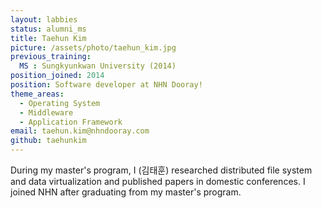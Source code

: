 ```yaml
---
layout: labbies
status: alumni_ms
title: Taehun Kim
picture: /assets/photo/taehun_kim.jpg
previous_training:
  MS : Sungkyunkwan University (2014)
position_joined: 2014
position: Software developer at NHN Dooray!
theme_areas:
  - Operating System
  - Middleware
  - Application Framework
email: taehun.kim@nhndooray.com
github: taehunkim
---
```


During my master's program, I (김태훈) researched distributed file system and data virtualization and published papers in domestic conferences. I joined NHN after graduating from my master's program.
